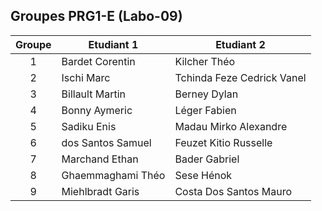 ## Groupes PRG1-E (Labo-09)

| Groupe | Etudiant 1                   | Etudiant 2                   |
|:------:|------------------------------|------------------------------|
|    1   | Bardet Corentin              | Kilcher Théo                 |
|    2   | Ischi Marc                   | Tchinda Feze Cedrick Vanel   |
|    3   | Billault Martin              | Berney Dylan                 |
|    4   | Bonny Aymeric                | Léger Fabien                 |
|    5   | Sadiku Enis                  | Madau Mirko Alexandre        |
|    6   | dos Santos Samuel            | Feuzet Kitio Russelle        |
|    7   | Marchand Ethan               | Bader Gabriel                |
|    8   | Ghaemmaghami Théo            | Sese Hénok                   |
|    9   | Miehlbradt Garis             | Costa Dos Santos Mauro       |
